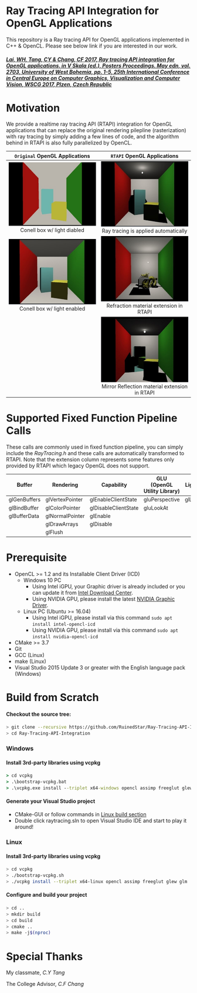 # Ray Tracing API Integration for OpenGL Applications
This repository is a Ray tracing API for OpenGL applications implemented in C++ & OpenCL. Please see below link if you are interested in our work.  

##### [Lai, WH, Tang, CY & Chang, CF 2017, *Ray tracing API integration for OpenGL applications*. in V Skala (ed.), Posters Proceedings. May edn, vol. 2703, University of West Bohemia, pp. 1-5, 25th International Conference in Central Europe on Computer Graphics, Visualization and Computer Vision, WSCG 2017, Plzen, Czech Republic](https://scholar.lib.ntnu.edu.tw/en/publications/ray-tracing-api-integration-for-opengl-applications)

# Motivation
We provide a realtime ray tracing API (RTAPI) integration for OpenGL applications that can replace the original rendering pilepline (rasterization) with ray tracing by simply adding a few lines of code, and the algorithm behind in RTAPI is also fully parallelized by OpenCL.

|                 `Original` OpenGL Applications                  |                      `RTAPI` OpenGL Applications                                 |
| :-------------------------------------------------------------: | :------------------------------------------------------------------------------: |
|  ![img](images/Picture1.jpg) <br/> Conell box w/ light diabled  | ![img](images/Picture2.jpg) <br/> Ray tracing is applied automatically           |
| ![img](images/Picture1-2.jpg) <br/> Conell box w/ light enabled |     ![img](images/Picture4.jpg) <br/> Refraction material extension in RTAPI     |
|                                                                 | ![img](images/Picture5.jpg) <br/> Mirror Reflection material extension in RTAPI  |


# Supported Fixed Function Pipeline Calls
These calls are commonly used in fixed function pipeline, you can simply include the *RayTracing.h* and these calls are automatically transformed to RTAPI. Note that the extension column represents some features only provided by RTAPI which legacy OpenGL does not support.

| Buffer       | Rendering       | Capability           | GLU <br/>(OpenGL Utility Library) | Lighting  | Extension            |
| ------------ | --------------- | -------------------- | --------------------------------- | --------- | -------------------- |
| glGenBuffers | glVertexPointer | glEnableClientState  | gluPerspective                    | glLightfv | rtMaterialEXT        |
| glBindBuffer | glColorPointer  | glDisableClientState | gluLookAt                         |           | rtBuildKDtreeCurrentSceneEXT |
| glBufferData | glNormalPointer | glEnable             |                                   |           |                      |
|              | glDrawArrays    | glDisable            |                                   |           |                      |
|              | glFlush         |                      |                                   |           |                      |

# Prerequisite

* OpenCL >= 1.2 and its Installable Client Driver (ICD)
  * Windows 10 PC
    * Using Intel iGPU, your Graphic driver is already included or you can update it from [Intel Download Center](https://downloadcenter.intel.com/product/80939).
    * Using NVIDIA GPU, please install the latest [NVIDIA Graphic Driver](https://www.google.com/url?sa=t&rct=j&q=&esrc=s&source=web&cd=&cad=rja&uact=8&ved=2ahUKEwiD2Mb8yvXuAhXGF3IKHe2KDC8QFjACegQIEBAD&url=https%3A%2F%2Fwww.nvidia.com%2FDownload%2Findex.aspx&usg=AOvVaw3QMyvvhtDESOcvPBtma4SH).
  * Linux PC (Ubuntu >= 16.04)
    * Using Intel iGPU, please install via this command `sudo apt install intel-opencl-icd`
    * Using NVIDIA GPU, please install via this command `sudo apt install nvidia-opencl-icd`
* CMake >= 3.7
* Git
* GCC (Linux)
* make (Linux)
* Visual Studio 2015 Update 3 or greater with the English language pack (Windows)

# Build from Scratch
#### Checkout the source tree:
```sh
> git clone --recursive https://github.com/RuinedStar/Ray-Tracing-API-Integration.git
> cd Ray-Tracing-API-Integration
```
### **Windows**
    
#### Install 3rd-party libraries using vcpkg

```cmd 
> cd vcpkg
> .\bootstrap-vcpkg.bat
> .\vcpkg.exe install --triplet x64-windows opencl assimp freeglut glew glm
```
#### Generate your Visual Studio project 
* CMake-GUI or follow commands in [Linux build section](#configure-and-build-your-project)
* Double click raytracing.sln to open Visual Studio IDE and start to play it around! 
    
### **Linux**
#### Install 3rd-party libraries using vcpkg
```sh
> cd vcpkg
> ./bootstrap-vcpkg.sh
> ./vcpkg install --triplet x64-linux opencl assimp freeglut glew glm
```
#### Configure and build your project
```sh
> cd ..
> mkdir build
> cd build
> cmake ..
> make -j$(nproc)
```
# Special Thanks
My classmate, *C.Y Tang*

The College Advisor,  *C.F Chang* 
